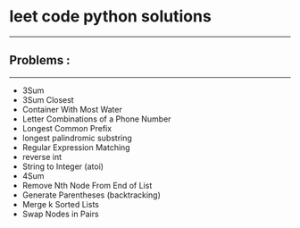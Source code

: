 # leet code python solutions 
__________________________________________
## Problems :
____________________________________________ 
  - 3Sum
  - 3Sum Closest
  - Container With Most Water
  - Letter Combinations of a Phone Number
  - Longest Common Prefix
  - longest palindromic substring
  - Regular Expression Matching
  - reverse int
  - String to Integer (atoi)
  - 4Sum
  - Remove Nth Node From End of List
  - Generate Parentheses (backtracking)
  -  Merge k Sorted Lists
  -  Swap Nodes in Pairs
